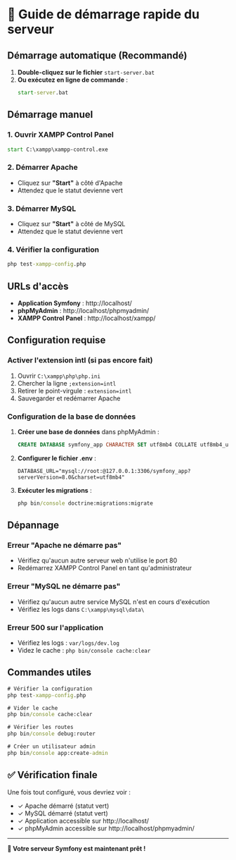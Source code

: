 # 🚀 Guide de démarrage rapide du serveur

## Démarrage automatique (Recommandé)

1. **Double-cliquez sur le fichier** `start-server.bat`
2. **Ou exécutez en ligne de commande** :
   ```cmd
   start-server.bat
   ```

## Démarrage manuel

### 1. Ouvrir XAMPP Control Panel
```cmd
start C:\xampp\xampp-control.exe
```

### 2. Démarrer Apache
- Cliquez sur **"Start"** à côté d'Apache
- Attendez que le statut devienne vert

### 3. Démarrer MySQL
- Cliquez sur **"Start"** à côté de MySQL
- Attendez que le statut devienne vert

### 4. Vérifier la configuration
```cmd
php test-xampp-config.php
```

## URLs d'accès

- **Application Symfony** : http://localhost/
- **phpMyAdmin** : http://localhost/phpmyadmin/
- **XAMPP Control Panel** : http://localhost/xampp/

## Configuration requise

### Activer l'extension intl (si pas encore fait)

1. Ouvrir `C:\xampp\php\php.ini`
2. Chercher la ligne `;extension=intl`
3. Retirer le point-virgule : `extension=intl`
4. Sauvegarder et redémarrer Apache

### Configuration de la base de données

1. **Créer une base de données** dans phpMyAdmin :
   ```sql
   CREATE DATABASE symfony_app CHARACTER SET utf8mb4 COLLATE utf8mb4_unicode_ci;
   ```

2. **Configurer le fichier .env** :
   ```env
   DATABASE_URL="mysql://root:@127.0.0.1:3306/symfony_app?serverVersion=8.0&charset=utf8mb4"
   ```

3. **Exécuter les migrations** :
   ```cmd
   php bin/console doctrine:migrations:migrate
   ```

## Dépannage

### Erreur "Apache ne démarre pas"
- Vérifiez qu'aucun autre serveur web n'utilise le port 80
- Redémarrez XAMPP Control Panel en tant qu'administrateur

### Erreur "MySQL ne démarre pas"
- Vérifiez qu'aucun autre service MySQL n'est en cours d'exécution
- Vérifiez les logs dans `C:\xampp\mysql\data\`

### Erreur 500 sur l'application
- Vérifiez les logs : `var/logs/dev.log`
- Videz le cache : `php bin/console cache:clear`

## Commandes utiles

```cmd
# Vérifier la configuration
php test-xampp-config.php

# Vider le cache
php bin/console cache:clear

# Vérifier les routes
php bin/console debug:router

# Créer un utilisateur admin
php bin/console app:create-admin
```

## ✅ Vérification finale

Une fois tout configuré, vous devriez voir :
- ✓ Apache démarré (statut vert)
- ✓ MySQL démarré (statut vert)
- ✓ Application accessible sur http://localhost/
- ✓ phpMyAdmin accessible sur http://localhost/phpmyadmin/

---

**🎉 Votre serveur Symfony est maintenant prêt !**


